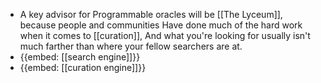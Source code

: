 - A key advisor for Programmable oracles will be [[The Lyceum]], because people and communities Have done much of the hard work when it comes to [[curation]], And what you're looking for usually isn't much farther than where your fellow searchers are at.
- {{embed: [[search engine]]}}
- {{embed: [[curation engine]]}}
